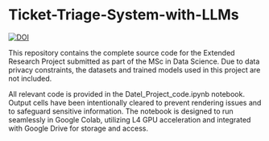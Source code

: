 # Ticket-Triage-System-with-LLMs

[![DOI](https://zenodo.org/badge/DOI/10.5281/zenodo.16945442.svg)](https://doi.org/10.5281/zenodo.16945442) 

This repository contains the complete source code for the Extended Research Project submitted as part of the MSc in Data Science. Due to data privacy constraints, the datasets and trained models used in this project are not included.

All relevant code is provided in the Datel_Project_code.ipynb notebook. Output cells have been intentionally cleared to prevent rendering issues and to safeguard sensitive information. The notebook is designed to run seamlessly in Google Colab, utilizing L4 GPU acceleration and integrated with Google Drive for storage and access.


